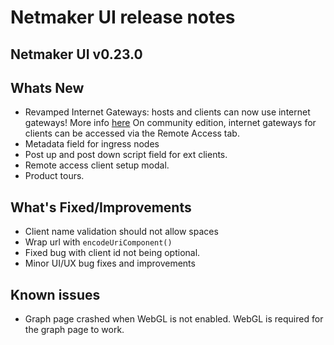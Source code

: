 # Netmaker UI release notes

## Netmaker UI v0.23.0

## Whats New

- Revamped Internet Gateways: hosts and clients can now use internet gateways! More info [here](https://docs.netmaker.io/pro/internet-gateways.html)
  On community edition, internet gateways for clients can be accessed via the Remote Access tab.
- Metadata field for ingress nodes
- Post up and post down script field for ext clients.
- Remote access client setup modal.
- Product tours.

## What's Fixed/Improvements

- Client name validation should not allow spaces
- Wrap url with `encodeUriComponent()`
- Fixed bug with client id not being optional.
- Minor UI/UX bug fixes and improvements

## Known issues

- Graph page crashed when WebGL is not enabled. WebGL is required for the graph page to work.
